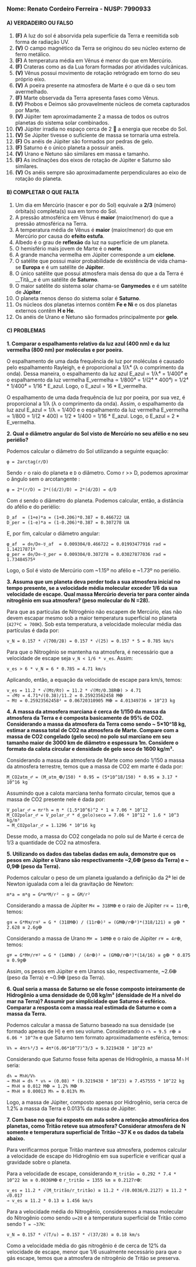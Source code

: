 
### **Nome: Renato Cordeiro Ferreira** - NUSP: 7990933

#### A) VERDADEIRO OU FALSO

01. **(F)** A luz do sol é absorvida pela superfície da Terra e reemitida sob forma de radiação UV.
02. **(V)** O campo magnético da Terra se originou do seu núcleo externo de ferro metálico.
03. **(F)** A temperatura média em Vênus é menor do que em Mercúrio.
04. **(F)** Crateras como as da Lua foram formadas por atividades vulcânicas.
05. **(V)** Vênus possui movimento de rotação retrógrado em torno do seu próprio eixo.
06. **(V)** A poeira presente na atmosfera de Marte é o que dá o seu tom avermelhado.
07. **(F)** Marte observada da Terra apresenta fases como Vênus.
08. **(V)** Phobos e Deimos são provavelmente núcleos de cometa capturados por Marte.
09. **(V)** Júpiter tem aproximadamente 2  a massa de todos os outros planetas do sistema solar combinados.
10. **(V)** Júpiter irradia no espaço cerca de 2  a energia que recebe do Sol.
11. **(V)** Se Júpiter tivesse o suficiente de massa se tornaria uma estrela.
12. **(F)** Os anéis de Júpiter são formados por pedras de gelo.
13. **(F)** Saturno é o único planeta a possuir anéis.
14. **(V)** Urano e Netuno são similares em massa e tamanho.
15. **(F)** As inclinações dos eixos de rotação de Júpiter e Saturno são similares.
16. **(V)** Os anéis sempre são aproximadamente perpendiculares ao eixo de rotação do planeta.

#### B) COMPLETAR O QUE FALTA

1. Um dia em Mercúrio (nascer e por do Sol) equivale a __2/3__ (número) órbita(s) completa(s) sua em torno do Sol.
2. A pressão atmosférica em Vênus é __maior__ (maior/menor) do que a pressão atmosférica na Terra.
3. A temperatura média de Vênus é __maior__ (maior/menor) do que em Mercúrio por causa do __efeito estufa__.
4. Albedo é o grau de __reflexão__ da luz na superfície de um planeta.
5. O hemisfério mais jovem de Marte é o __norte__.
6. A grande mancha vermelha em Júpiter corresponde a um __ciclone__.
7. O satélite que possui maior probabilidade de existência de vida chama-se __Europa__ e é um satélite de __Júpiter__.
8. O único satélite que possui atmosfera mais densa do que a da Terra é __Titã__e é um satélite de __Saturno__.
9. O maior satélite do sistema solar chama-se __Ganymedes__ e é um satélite de __Júpiter__.
10. O planeta menos denso do sistema solar é __Saturno__.
11. Os núcleos dos planetas internos contêm __Fe e Ni__ e os dos planetas externos contêm __H e He__.
12. Os anéis de Urano e Netuno são formados principalmente por __gelo__.

#### C) PROBLEMAS

**1. Comparar o espalhamento relativo da luz azul (400 nm) e da luz vermelha (800 nm) por moléculas e por poeira.**

O espalhamento de uma dada frequência de luz por moléculas é causado pelo espalhamento Rayleigh, e é proporcional a 1/λ⁴ (λ o comprimento da onda). Dessa maneira, o espalhamento da luz azul E\_azul ∝ 1/λ⁴ = 1/400⁴ e o espalhamento da luz vermelha E\_vermelha ∝ 1/800⁴ = 1/(2⁴ * 400⁴) = 1/2⁴ * 1/400⁴ = 1/16 * Ε_azul. Logo, o E\_azul = 16 * E\_vermelha.

O espalhamento de uma dada frequência de luz por poeira, por sua vez, é proporcional a 1/λ (λ o comprimento da onda). Assim, o espalhamento da luz azul E\_azul ∝ 1/λ = 1/400 e o espalhamento da luz vermelha E\_vermelha ∝ 1/800 = 1/(2 * 400) = 1/2 * 1/400 = 1/16 * Ε_azul. Logo, o E\_azul = 2 * E\_vermelha.

**2. Qual o diâmetro angular do Sol visto de Mercúrio no seu afélio e no seu periélio?**

Podemos calcular o diâmetro do Sol utilizando a seguinte equação:
```
φ = 2arctag(r/D)
```
Sendo `r` o raio do planeta e `D` o diâmetro. Como r >> D, podemos aproximar o ângulo sem o arcotangente :
```
φ = 2*(r/D) = 2*((d/2)/D) = 2*(d/2D) = d/D
```
Com `d` sendo o diâmetro do planeta. Podemos calcular, então, a distância do afélio e do periélio:
```
D_af  = (1+e)*a = (1+0.206)*0.387 = 0.466722 UA
D_per = (1-e)*a = (1-0.206)*0.387 = 0.307278 UA
```
E, por fim, calcular o diâmetro angular:
```
φ_af  = d⊙/D⊙-☿_af  = 0.009304/0.466722 = 0.01993477916 rad = 1.14217871º
φ_per = d⊙/D⊙-☿_per = 0.009304/0.307278 = 0.03027877036 rad = 1.73484575º
```
Logo, o Sol é visto de Mercúrio com ~1.15º no afélio e ~1.73º no periélio.

**3. Assuma que um planeta deva perder toda a sua atmosfera inicial no tempo presente, se a velocidade média molecular exceder 1/6 da sua velocidade de escape. Qual massa Mercúrio deveria ter para conter ainda nitrogênio em sua atmosfera? (peso molecular do N =28).**

Para que as partículas de Nitrogênio não escapem de Mercúrio, elas não devem escapar mesmo sob a maior temperatura superficial no planeta (`427ºC = 700K`). Sob esta temperatura, a velocidade molecular média das partículas é dada por:
```
v_N = 0.157 * √(700/28) = 0.157 * √(25) = 0.157 * 5 = 0.785 km/s
```
Para que o Nitrogênio se mantenha na atmosfera, é necessário que a velocidade de escape seja `v_N < 1/6 * v_es`. Assim:
```
v_es > 6 * v_N = 6 * 0.785 = 4.71 km/s
```
Aplicando, então, a equação da velocidade de escape para km/s, temos:
```
v_es = 11.2 * √(M☿/R☿) = 11.2 * √(M☿/0.38Rⴲ) > 4.71
→ √M☿ = 4.71*√(0.38)/11.2 = 0.25923562458 Mⴲ
→ M☿ = 0.25923562458² = 0.06720310905 Mⴲ = 4.01349736 × 10^23 kg
```

**4. A massa da atmosfera marciana é cerca de 1/150 da massa da atmosfera da Terra e é composta basicamente de 95% de CO2. Considerando a massa da atmosfera da Terra como sendo ~ 5×10^18 kg, estimar a massa total de CO2 na atmosfera de Marte. Compare com a massa de CO2 congelado (gelo seco) no polo sul marciano em seu tamanho maior de 3000 km de diâmetro e espessura 1m. Considere o formato da calota circular e densidade de gelo seco de 1600 kg/m³.**

Considerando a massa da atmosfera de Marte como sendo 1/150 a massa da atmosfera terrestre, temos que a massa de CO2 em marte é dada por:
```
M_CO2atm_♂ = (M_atm_ⴲ/150) * 0.95 = (5*10^18/150) * 0.95 ≅ 3.17 * 10^16 kg
```

Assumindo que a calota marciana tenha formato circular, temos que a massa de CO2 presente nele é dada por:
```
V_polar_♂ = πr²h = π * (1.5*10^6)^2 * 1 ≅ 7.06 * 10^12
M_CO2polar_♂ = V_polar_♂ * d_gelo)seco = 7.06 * 10^12 * 1.6 * 10^3 kg/m³
→ M_CO2polar_♂ = 1.1296 * 10^16 kg
```
Desse modo, a massa do CO2 congelada no polo sul de Marte é cerca de 1/3 a quantidade de CO2 na atmosfera.

**5. Utilizando os dados das tabelas dadas em aula, demonstre que os pesos em Júpiter e Urano são respectivamente ~2,6ⴲ (peso da Terra) e ~ 0,9ⴲ (peso da Terra).**

Podemos calcular o peso de um planeta igualando a definição da 2ª lei de Newton igualada com a lei da gravitação de Newton:
```
m*a = m*g = G*m*M/r² → g = GM/r²
```
Considerando a massa de Júpiter `M♃ = 318Mⴲ` e o raio de Júpiter `r♃ = 11rⴲ`, temos:
```
g♃ = G*M♃/r♃² = G * (318Mⴲ) / (11rⴲ)² = (GMⴲ/rⴲ²)*(318/121) ≅ gⴲ * 2.628 ≅ 2.6gⴲ
```
Considerando a massa de Urano `M♅ = 14Mⴲ` e o raio de Júpiter `r♅ = 4rⴲ`, temos:
```
g♅ = G*M♅/r♅² = G * (14Mⴲ) / (4rⴲ)² = (GMⴲ/rⴲ²)*(14/16) ≅ gⴲ * 0.875 ≅ 0.9gⴲ
```
Assim, os pesos em Júpiter e em Uranos são, respectivamente, ~2.6ⴲ (peso da Terra) e ~0.9ⴲ (peso da Terra).

**6. Qual seria a massa de Saturno se ele fosse composto inteiramente de Hidrogênio a uma densidade de 0,08 kg/m³ (densidade de H a nível do mar na Terra)? Assumir por simplicidade que Saturno é esférico. Comparar a resposta com a massa real estimada de Saturno e com a massa da Terra.**

Podemos calcular a massa de Saturno baseado na sua densidade (se formado apenas de H) e em seu volume. Considerando o `r♄ = 9.5 rⴲ ≅ 6.06 * 10^7m` e que Saturno tem formato aproximadamente esférica, temos:
```
V♄ = 4πr♄³/3 = 4π*(6.06*10^7)^3/3 = 9.3219438 * 10^23 m³
```
Considerando que Saturno fosse feita apenas de Hidrogênio, a massa M♄H seria:
```
d♄ = M♄H/V♄
→ M♄H = d♄ * v♄ = (0.08) * (9.3219438 * 10^23) ≅ 7.457555 * 10^22 kg
→ M♄H ≅ 0.012 Mⴲ = 1.2% Mⴲ
→ M♄H ≅ 0.00013 M♄ = 0.013% M♄
```
Logo, a massa de Júpiter, composto apenas por Hidrogênio, seria cerca de 1.2% a massa da Terra e 0.013% da massa de Júpiter.

**7. Com base no que foi exposto em aula sobre a retenção atmosférica dos planetas, como Tritão reteve sua atmosfera? Considerar atmosfera de N somente e temperatura superficial de Tritão ~37 K e os dados da tabela abaixo.**

Para verificarmos porque Tritão manteve sua atmosfera, podemos calcular a velocidade de escape do Hidrogênio em sua superfície e verificar qual a gravidade sobre o planeta.

Para a velocidade de escape, considerando `M_tritão = 0.292 * 7.4 * 10^22 km ≅ 0.0036Mⴲ` e `r_tritão = 1355 km ≅ 0.2127rⴲ`:
```
v_es = 11.2 * √(M_tritão/r_tritão) ≅ 11.2 * √(0.0036/0.2127) ≅ 11.2 * √0.017
→ v_es ≅ 11.2 * 0.13 ≅ 1.456 km/s
```

Para a velocidade média do Nitrogênio, consideremos a massa molecular do Nitrogênio como sendo `u=28` e a temperatura superficial de Tritão como sendo `T = ~37K`:
```
v_N = 0.157 * √(T/u) = 0.157 * √(37/28) ≅ 0.18 km/s
```

Como a velocidade média do gás nitrogênio é de cerca de 12% da velocidade de escape, menor que 1/6 usualmente necessário para que o gás escape, temos que a atmosfera de nitrogênio de Tritão se preserva.